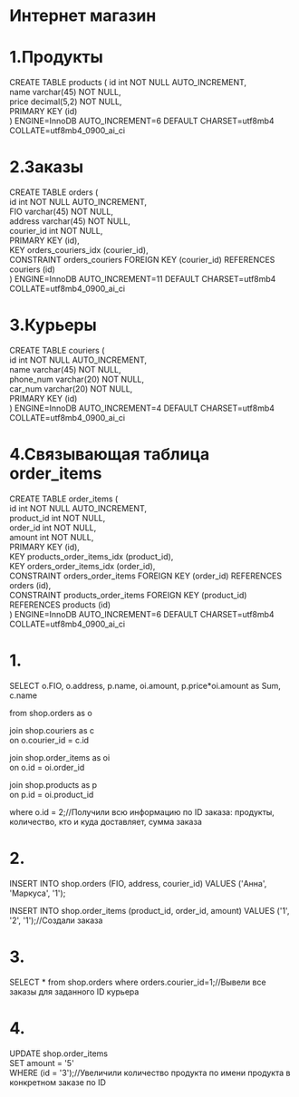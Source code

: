 # Интернет магазин
# 1.Продукты
CREATE TABLE products ( 
id int NOT NULL AUTO_INCREMENT,  
name varchar(45) NOT NULL,  
price decimal(5,2) NOT NULL,  
PRIMARY KEY (id)  
) ENGINE=InnoDB AUTO_INCREMENT=6 DEFAULT CHARSET=utf8mb4 COLLATE=utf8mb4_0900_ai_ci  
   
# 2.Заказы
CREATE TABLE orders (  
id int NOT NULL AUTO_INCREMENT,  
FIO varchar(45) NOT NULL,  
address varchar(45) NOT NULL,  
courier_id int NOT NULL,  
PRIMARY KEY (id),  
KEY orders_couriers_idx (courier_id),  
CONSTRAINT orders_couriers FOREIGN KEY (courier_id) REFERENCES couriers (id)  
) ENGINE=InnoDB AUTO_INCREMENT=11 DEFAULT CHARSET=utf8mb4 COLLATE=utf8mb4_0900_ai_ci  
  
# 3.Курьеры
CREATE TABLE couriers (  
id int NOT NULL AUTO_INCREMENT,  
name varchar(45) NOT NULL,  
phone_num varchar(20) NOT NULL,  
car_num varchar(20) NOT NULL,  
PRIMARY KEY (id)  
) ENGINE=InnoDB AUTO_INCREMENT=4 DEFAULT CHARSET=utf8mb4 COLLATE=utf8mb4_0900_ai_ci  
  
# 4.Связывающая таблица order_items
CREATE TABLE order_items (  
id int NOT NULL AUTO_INCREMENT,  
product_id int NOT NULL,  
order_id int NOT NULL,  
amount int NOT NULL,  
PRIMARY KEY (id),  
KEY products_order_items_idx (product_id),  
KEY orders_order_items_idx (order_id),  
CONSTRAINT orders_order_items FOREIGN KEY (order_id) REFERENCES orders (id),  
CONSTRAINT products_order_items FOREIGN KEY (product_id) REFERENCES products (id)  
) ENGINE=InnoDB AUTO_INCREMENT=6 DEFAULT CHARSET=utf8mb4 COLLATE=utf8mb4_0900_ai_ci  
  

# 1.  
SELECT o.FIO, o.address, p.name, oi.amount, p.price*oi.amount as Sum, c.name   

from shop.orders as o  

join shop.couriers as c  
on o.courier_id = c.id  

join shop.order_items as oi  
on o.id = oi.order_id  

join shop.products as p  
on p.id = oi.product_id  

where o.id = 2;//Получили всю информацию по ID заказа: продукты, количество, кто и куда доставляет, сумма заказа

# 2.
INSERT INTO shop.orders (FIO, address, courier_id) VALUES ('Анна', 'Маркуса', '1');

INSERT INTO shop.order_items (product_id, order_id, amount) VALUES ('1', '2', '1');//Создали заказа

# 3.
SELECT * from shop.orders where orders.courier_id=1;//Вывели все заказы для заданного ID курьера

# 4.
UPDATE shop.order_items  
SET amount = '5'  
WHERE (id = '3');//Увеличили количество продукта по имени продукта в конкретном заказе по ID


